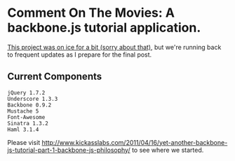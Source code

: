 # Comment On The Movies: A backbone.js tutorial application.  

[This project was on ice for a bit (sorry about that)](http://www.kickasslabs.com/2012/04/28/quick-hits-wheres-my-backbone-js-tutorial/), but we're running back to frequent updates as I prepare for the final post.

## Current Components

    jQuery 1.7.2
    Underscore 1.3.3
    Backbone 0.9.2
    Mustache 5
    Font-Awesome
    Sinatra 1.3.2
    Haml 3.1.4

Please visit http://www.kickasslabs.com/2011/04/16/yet-another-backbone-js-tutorial-part-1-backbone-js-philosophy/ to see where we started.
